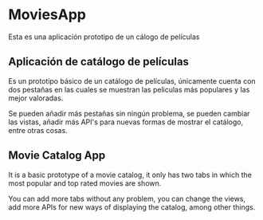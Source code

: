 # MoviesApp
Esta es una aplicación prototipo de un cálogo de películas

## Aplicación de catálogo de películas

Es un prototipo básico de un catálogo de películas, únicamente cuenta con dos pestañas en las cuales se muestran las peliculas más populares y las mejor valoradas.

Se pueden añadir más pestañas sin ningún problema, se pueden cambiar las vistas, añadir  más API's para nuevas formas de mostrar el catálogo, entre otras cosas.



## Movie Catalog App

It is a basic prototype of a movie catalog, it only has two tabs in which the most popular and top rated movies are shown.

You can add more tabs without any problem, you can change the views, add more APIs for new ways of displaying the catalog, among other things.
